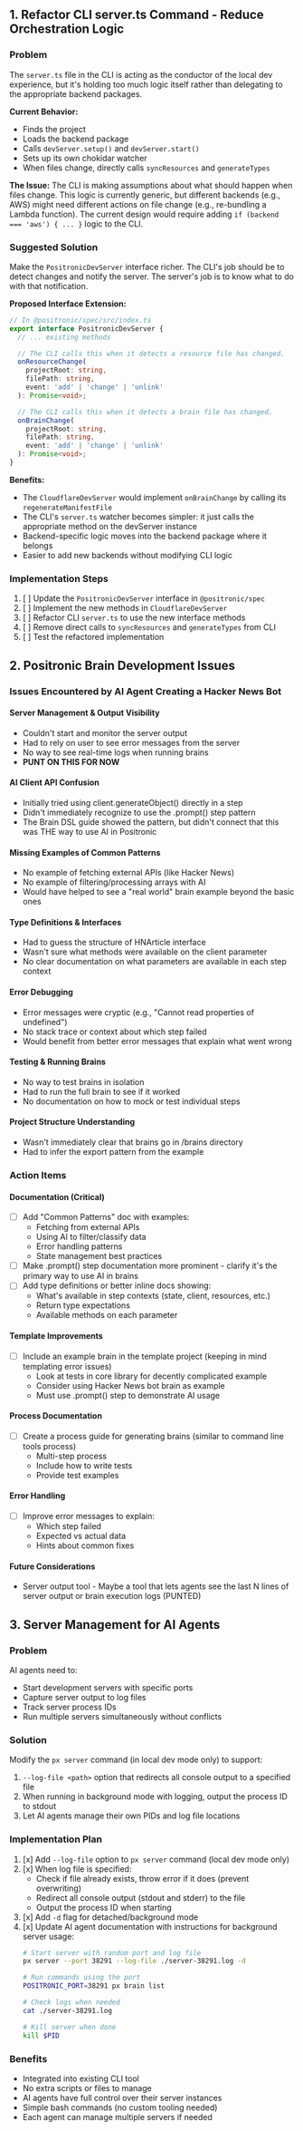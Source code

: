 ## 1. Refactor CLI server.ts Command - Reduce Orchestration Logic

### Problem

The `server.ts` file in the CLI is acting as the conductor of the local dev experience, but it's holding too much logic itself rather than delegating to the appropriate backend packages.

**Current Behavior:**

- Finds the project
- Loads the backend package
- Calls `devServer.setup()` and `devServer.start()`
- Sets up its own chokidar watcher
- When files change, directly calls `syncResources` and `generateTypes`

**The Issue:**
The CLI is making assumptions about what should happen when files change. This logic is currently generic, but different backends (e.g., AWS) might need different actions on file change (e.g., re-bundling a Lambda function). The current design would require adding `if (backend === 'aws') { ... }` logic to the CLI.

### Suggested Solution

Make the `PositronicDevServer` interface richer. The CLI's job should be to detect changes and notify the server. The server's job is to know what to do with that notification.

**Proposed Interface Extension:**

```typescript
// In @positronic/spec/src/index.ts
export interface PositronicDevServer {
  // ... existing methods

  // The CLI calls this when it detects a resource file has changed.
  onResourceChange(
    projectRoot: string,
    filePath: string,
    event: 'add' | 'change' | 'unlink'
  ): Promise<void>;

  // The CLI calls this when it detects a brain file has changed.
  onBrainChange(
    projectRoot: string,
    filePath: string,
    event: 'add' | 'change' | 'unlink'
  ): Promise<void>;
}
```

**Benefits:**

- The `CloudflareDevServer` would implement `onBrainChange` by calling its `regenerateManifestFile`
- The CLI's `server.ts` watcher becomes simpler: it just calls the appropriate method on the devServer instance
- Backend-specific logic moves into the backend package where it belongs
- Easier to add new backends without modifying CLI logic

### Implementation Steps

1. [ ] Update the `PositronicDevServer` interface in `@positronic/spec`
2. [ ] Implement the new methods in `CloudflareDevServer`
3. [ ] Refactor CLI `server.ts` to use the new interface methods
4. [ ] Remove direct calls to `syncResources` and `generateTypes` from CLI
5. [ ] Test the refactored implementation

## 2. Positronic Brain Development Issues

### Issues Encountered by AI Agent Creating a Hacker News Bot

#### Server Management & Output Visibility

- Couldn't start and monitor the server output
- Had to rely on user to see error messages from the server
- No way to see real-time logs when running brains
- **PUNT ON THIS FOR NOW**

#### AI Client API Confusion

- Initially tried using client.generateObject() directly in a step
- Didn't immediately recognize to use the .prompt() step pattern
- The Brain DSL guide showed the pattern, but didn't connect that this was THE way to use AI in Positronic

#### Missing Examples of Common Patterns

- No example of fetching external APIs (like Hacker News)
- No example of filtering/processing arrays with AI
- Would have helped to see a "real world" brain example beyond the basic ones

#### Type Definitions & Interfaces

- Had to guess the structure of HNArticle interface
- Wasn't sure what methods were available on the client parameter
- No clear documentation on what parameters are available in each step context

#### Error Debugging

- Error messages were cryptic (e.g., "Cannot read properties of undefined")
- No stack trace or context about which step failed
- Would benefit from better error messages that explain what went wrong

#### Testing & Running Brains

- No way to test brains in isolation
- Had to run the full brain to see if it worked
- No documentation on how to mock or test individual steps

#### Project Structure Understanding

- Wasn't immediately clear that brains go in /brains directory
- Had to infer the export pattern from the example

### Action Items

#### Documentation (Critical)

- [ ] Add "Common Patterns" doc with examples:
  - Fetching from external APIs
  - Using AI to filter/classify data
  - Error handling patterns
  - State management best practices
- [ ] Make .prompt() step documentation more prominent - clarify it's the primary way to use AI in brains
- [ ] Add type definitions or better inline docs showing:
  - What's available in step contexts (state, client, resources, etc.)
  - Return type expectations
  - Available methods on each parameter

#### Template Improvements

- [ ] Include an example brain in the template project (keeping in mind templating error issues)
  - Look at tests in core library for decently complicated example
  - Consider using Hacker News bot brain as example
  - Must use .prompt() step to demonstrate AI usage

#### Process Documentation

- [ ] Create a process guide for generating brains (similar to command line tools process)
  - Multi-step process
  - Include how to write tests
  - Provide test examples

#### Error Handling

- [ ] Improve error messages to explain:
  - Which step failed
  - Expected vs actual data
  - Hints about common fixes

#### Future Considerations

- Server output tool - Maybe a tool that lets agents see the last N lines of server output or brain execution logs (PUNTED)

## 3. Server Management for AI Agents

### Problem
AI agents need to:
- Start development servers with specific ports
- Capture server output to log files
- Track server process IDs
- Run multiple servers simultaneously without conflicts

### Solution
Modify the `px server` command (in local dev mode only) to support:
1. `--log-file <path>` option that redirects all console output to a specified file
2. When running in background mode with logging, output the process ID to stdout
3. Let AI agents manage their own PIDs and log file locations

### Implementation Plan

1. [x] Add `--log-file` option to `px server` command (local dev mode only)
2. [x] When log file is specified:
   - Check if file already exists, throw error if it does (prevent overwriting)
   - Redirect all console output (stdout and stderr) to the file
   - Output the process ID when starting
3. [x] Add `-d` flag for detached/background mode
4. [x] Update AI agent documentation with instructions for background server usage:
   ```bash
   # Start server with random port and log file
   px server --port 38291 --log-file ./server-38291.log -d
   
   # Run commands using the port
   POSITRONIC_PORT=38291 px brain list
   
   # Check logs when needed
   cat ./server-38291.log
   
   # Kill server when done
   kill $PID
   ```

### Benefits
- Integrated into existing CLI tool
- No extra scripts or files to manage
- AI agents have full control over their server instances
- Simple bash commands (no custom tooling needed)
- Each agent can manage multiple servers if needed
